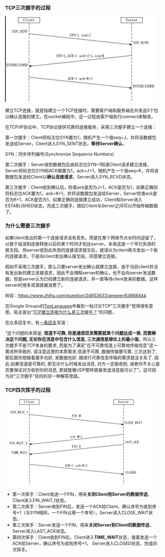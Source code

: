 ### TCP三次握手的过程

![image-20210612175136374](../img/image-20210612175136374.png)

​		建立TCP连接，就是指建立一个TCP连接时，需要客户端和服务端总共发送3个包以确认连接的建立。在socket编程中，这一过程由客户端执行connect来触发。

在TCP/IP协议中，TCP协议提供可靠的连接服务，采用三次握手建立一个连接：

第一次握手：Client将标志位SYN置为1，随机产生一个值seq=J，并将该数据包发送给Server，Client进入SYN_SENT状态，**等待Server确认**。

SYN：同步序列编号(Synchronize Sequence Numbers)

第二次握手：Server收到数据包后由标志位SYN=1知道Client请求建立连接，Server将标志位SYN和ACK都置为1，ack=J+1，随机产生一个值seq=K，并将该数据包发送给Client以**确认连接请求**，Server进入SYN_RCVD状态。

第三次握手：Client收到确认后，检查ack是否为J+1，ACK是否为1，如果正确则将标志位ACK置为1，ack=K+1，并将该数据包发送给Server，Server检查ack是否为K+1，ACK是否为1，如果正确则连接建立成功，Client和Server进入ESTABLISHED状态，完成三次握手，随后Client与Server之间可以开始传输数据了。



### 为什么需要三次握手

如果client发出的第一个连接请求没有丢失，而是在某个网络节点长时间逗留了，以致于延误到连接释放以后的某个时间才到达server。本来这是一个早已失效的报文段。但server收到此失效的连接请求报文后，就误以为client再次发出一个新的连接请求。于是向client发出确认报文段，同意建立连接。

假如不采用三次握手，那么只要server发出确认就建立连接，由于当前client并没有发出新的建立连接请求，因此不会理睬server的确认，也不会向server发送数据。但是server认为已经建立新的连接请求，并一直等待client发来的数据。这样server的很多资源就被浪费了。

转自：https://www.zhihu.com/question/24853633/answer/63668444

在Google Groups的[TopLanguage](https://link.zhihu.com/?target=https%3A//groups.google.com/forum/%23!forum/pongba)中看到一帖讨论TCP“三次握手”觉得很有意思。贴主提出“[TCP建立连接为什么是三次握手？](https://link.zhihu.com/?target=https%3A//groups.google.com/d/topic/pongba/kF6O7-MFxM0/discussion)”的问题，

在众多回复中，有[一条回复](https://link.zhihu.com/?target=https%3A//groups.google.com/d/msg/pongba/kF6O7-MFxM0/5S7zIJ4yqKUJ)写道：

“这个问题的本质是, **信道不可靠, 但是通信双发需要就某个问题达成一致. 而要解决这个问题,  无论你在消息中包含什么信息, 三次通信是理论上的最小值**。所以三次握手不是TCP本身的要求, 而是为了满足"在不可靠信道上可靠地传输信息"这一需求所导致的. 请注意这里的本质需求,信道不可靠, 数据传输要可靠. 三次达到了, 那后面你想接着握手也好, 发数据也好, 跟进行可靠信息传输的需求就没关系了. 因此,如果信道是可靠的, 即无论什么时候发出消息, 对方一定能收到, 或者你不关心是否要保证对方收到你的消息, 那就能像UDP那样直接发送消息就可以了”。这可视为对“三次握手”目的的另一种解答思路。



### TCP四次挥手的过程

![image-20210612175349801](../img/image-20210612175349801.png)

- 第一次挥手：Client发送一个FIN，用来**关闭Client到Server的数据传送**，Client进入FIN_WAIT_1状态。
- 第二次挥手：Server收到FIN后，发送一个ACK给Client，确认序号为收到序号+1（与SYN相同，一个FIN占用一个序号），Server进入CLOSE_WAIT状态。
- 第三次挥手：Server发送一个FIN，用来**关闭Server到Client的数据传送**，Server进入LAST_ACK状态。
- 第四次挥手：Client收到FIN后，Client进入**TIME_WAIT**状态，接着发送一个ACK给Server，确认序号为收到序号+1， Server进入CLOSED状态，完成四次挥手。

